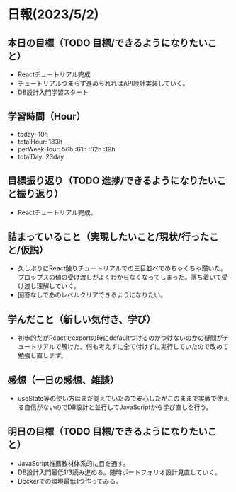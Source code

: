 # 日報(2023/5/2)

## 本日の目標（TODO 目標/できるようになりたいこと）

- Reactチュートリアル完成
- チュートリアルつまらず進められればAPI設計実装していく。
- DB設計入門学習スタート

## 学習時間（Hour）
- today: 10h
- totalHour: 183h
- perWeekHour: 56h :61h :62h :19h
- totalDay: 23day

## 目標振り返り（TODO 進捗/できるようになりたいこと振り返り）

- Reactチュートリアル完成。

## 詰まっていること（実現したいこと/現状/行ったこと/仮説）

- 久しぶりにReact触りチュートリアルでの三目並べでめちゃくちゃ躓いた。プロップスの値の受け渡しがよくわからなくなってしまった。落ち着いて受け渡し理解していく。
- 回答なしであのレベルクリアできるようになりたい。

## 学んだこと（新しい気付き、学び）

- 初歩的だがReactでexportの時にdefaultつけるのかつけないのかの疑問がチュートリアルで解けた。何も考えずに全て付けずに実行していたので改めて勉強し直します。

## 感想（一日の感想、雑談）

- useState等の使い方はまだ覚えていたので安心したがこのままで実戦で使える自信がないのでDB設計と並行してJavaScriptから学び直しを行う。

## 明日の目標（TODO 目標/できるようになりたいこと）

- JavaScript推薦教材体系的に目を通す。
- DB設計入門最低1/3読み進める。随時ポートフォリオ設計見直していく。
- Dockerでの環境最低1つ作ってみる。